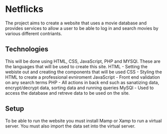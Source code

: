 # Netflicks

The project aims to create a website that uses a movie database and provides services to allow a user to be able to log in and search movies by various different contriants. 

## Technologies 
This will be done using HTML, CSS, JavaScript, PHP and MYSQl. These are the languages that will be used to create this site. 
HTML - Setting the webiste out and creating the components that will be used 
CSS - Styling the HTML to create a professional evniroment 
JavaScript - Front end validation on any search terms 
PHP - All actions in back end such as sanatizing data, encrypt/decrypt data, sorting data and running queries
MySQl - Used to access the database and retreve data to be used on the site.

## Setup
To be able to run the website you must install Mamp or Xamp to run a virtual server. You must also import the data set into the virtual server. 

